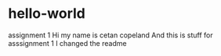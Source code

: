 # hello-world
assignment 1
Hi my name is cetan copeland
And this is stuff for asssignment 1
I changed the readme

